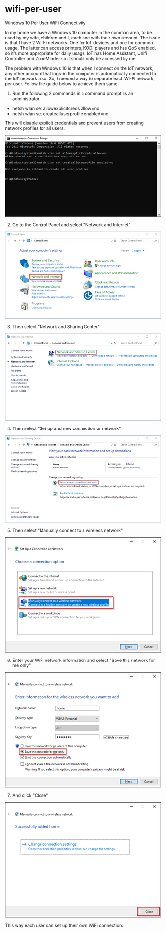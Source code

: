 # wifi-per-user
Windows 10 Per User WiFi Connectivity

In my home we have a Windows 10 computer in the common area, to be used by my wife, children and I, each one with their own account. The issue is that I have 2 Wi-Fi networks. One for IoT devices and one for common usage. The latter can access printers, KODI players and has QoS enabled, so it’s more appropriate for daily usage. IoT has Home Assistant, Unifi Controller and ZoneMinder so it should only be accessed by me.

The problem with Windows 10 is that when I connect on the IoT network, any other account that logs-in the computer is automatically connected to the IoT network also. So, I needed a way to separate each Wi-Fi network, per user. Follow the guide below to achieve them same.

01. Run the following 2 commands in a command prompt as an administrator.

- netsh wlan set allowexplicitcreds allow=no
- netsh wlan set createalluserprofile enabled=no

This will disable explicit credentials and prevent users from creating network profiles for all users.

![alt text](https://github.com/aristosv/wifi-per-user/blob/master/step01.png)

02. Go to the Control Panel and select "Network and Internet"

![alt text](https://github.com/aristosv/wifi-per-user/blob/master/step02.png)

03. Then select "Network and Sharing Center"

![alt text](https://github.com/aristosv/wifi-per-user/blob/master/step03.png)

04. Then select "Set up and new connection or network"

![alt text](https://github.com/aristosv/wifi-per-user/blob/master/step04.png)

05. Then select "Manually connect to a wireless network"

![alt text](https://github.com/aristosv/wifi-per-user/blob/master/step05.png)

06. Enter your WiFi network information and select "Save this network for me only"

![alt text](https://github.com/aristosv/wifi-per-user/blob/master/step06.png)

07. And click "Close"

![alt text](https://github.com/aristosv/wifi-per-user/blob/master/step07.png)

This way each user can set up their own WiFi connection.
